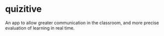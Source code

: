 # quizitive
An app to allow greater communication in the classroom, and more precise evaluation of learning in real time.
